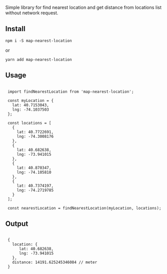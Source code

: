Simple library for find nearest location and get distance from locations list without network request.

## Install

  `npm i -S map-nearest-location`

  or

  `yarn add map-nearest-location`

## Usage

```

 import findNearestLocation from 'map-nearest-location';

 const myLocation = {
   lat: 40.7153043,
   lng: -74.1037503
 };

 const locations = [
   {
     lat: 40.7722691,
     lng: -74.3008176
   },
   {
     lat: 40.682638,
     lng: -73.941015
   },
   {
     lat: 40.870347,
     lng: -74.105810
   },
   {
     lat: 40.7374197,
     lng: -74.2719785
   }
 ];

 const nearestLocation = findNearestLocation(myLocation, locations);

```

## Output

```

 {
   location: {
      lat: 40.682638,
      lng: -73.941015
   },
   distance: 14191.625245346084 // meter
 }

```

